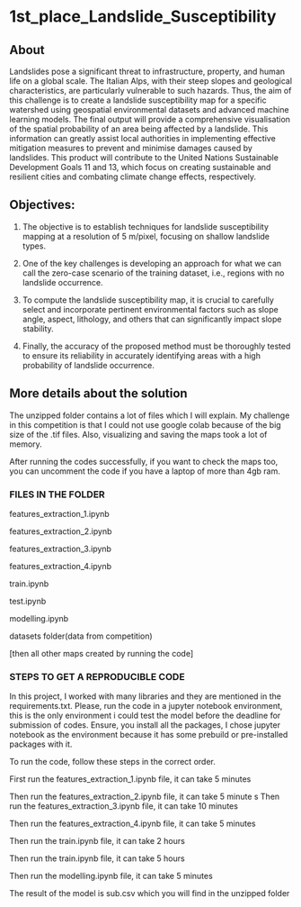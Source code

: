 # 1st_place_Landslide_Susceptibility

## About
Landslides pose a significant threat to infrastructure, property, and human life on a global scale. The Italian Alps, with their steep slopes and geological characteristics, are particularly vulnerable to such hazards. Thus, the aim of this challenge is to create a landslide susceptibility map for a specific watershed using geospatial environmental datasets and advanced machine learning models. The final output will provide a comprehensive visualisation of the spatial probability of an area being affected by a landslide. This information can greatly assist local authorities in implementing effective mitigation measures to prevent and minimise damages caused by landslides. This product will contribute to the United Nations Sustainable Development Goals 11 and 13, which focus on creating sustainable and resilient cities and combating climate change effects, respectively.

## Objectives:

1. The objective is to establish techniques for landslide susceptibility mapping at a resolution of 5 m/pixel, focusing on shallow landslide types.

2. One of the key challenges is developing an approach for what we can call the zero-case scenario of the training dataset, i.e., regions with no landslide occurrence.

3. To compute the landslide susceptibility map, it is crucial to carefully select and incorporate pertinent environmental factors such as slope angle, aspect, lithology, and others that can significantly impact slope stability.

4. Finally, the accuracy of the proposed method must be thoroughly tested to ensure its reliability in accurately identifying areas with a high probability of landslide occurrence.

## More details about the solution

The unzipped folder contains a lot of files which I will explain.
My challenge in this competition is that I could not use google colab because of the big size of the .tif files.
Also, visualizing and saving the maps took a lot of memory.

After running the codes successfully, if you want to check the maps too, you can uncomment the code if you have a laptop of more than 4gb ram.

### FILES IN THE FOLDER
features_extraction_1.ipynb

features_extraction_2.ipynb

features_extraction_3.ipynb

features_extraction_4.ipynb

train.ipynb

test.ipynb

modelling.ipynb

datasets folder(data from competition)

[then all other maps created by running the code]


### STEPS TO GET A REPRODUCIBLE CODE

In this project, I worked with many libraries and they are mentioned in the requirements.txt. Please, run the code in a jupyter notebook environment,
this is the only environment i could test the model before the deadline for submission of codes.
Ensure, you install all the packages, I chose jupyter notebook as the environment because it has some prebuild or pre-installed packages with it.

To run the code, follow these steps in the correct order.

First run the features_extraction_1.ipynb file, it can take 5 minutes

Then run the features_extraction_2.ipynb file, it can take 5 minute
s
Then run the features_extraction_3.ipynb file, it can take 10 minutes

Then run the features_extraction_4.ipynb file, it can take 5 minutes

Then run the train.ipynb file, it can take 2 hours

Then run the train.ipynb file, it can take 5 hours

Then run the modelling.ipynb file, it can take 5 minutes


The result of the model is sub.csv which you will find in the unzipped folder 



